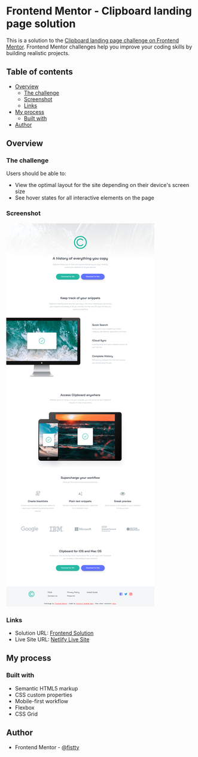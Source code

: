 # Frontend Mentor - Clipboard landing page solution

This is a solution to the [Clipboard landing page challenge on Frontend Mentor](https://www.frontendmentor.io/challenges/clipboard-landing-page-5cc9bccd6c4c91111378ecb9). Frontend Mentor challenges help you improve your coding skills by building realistic projects.

## Table of contents

- [Overview](#overview)
  - [The challenge](#the-challenge)
  - [Screenshot](#screenshot)
  - [Links](#links)
- [My process](#my-process)
  - [Built with](#built-with)
- [Author](#author)

## Overview

### The challenge

Users should be able to:

- View the optimal layout for the site depending on their device's screen size
- See hover states for all interactive elements on the page

### Screenshot

![](./Screenshot.png)

### Links

- Solution URL: [Frontend Solution](https://www.frontendmentor.io/solutions/clipboard-landing-page-f6J-eoh46U)
- Live Site URL: [Netlify Live Site](https://fistty-clipboard-landing-page.netlify.app/)

## My process

### Built with

- Semantic HTML5 markup
- CSS custom properties
- Mobile-first workflow
- Flexbox
- CSS Grid

## Author

- Frontend Mentor - [@fistty](https://www.frontendmentor.io/profile/fistty)
